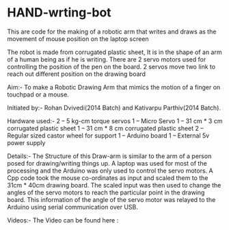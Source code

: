 # HAND-wrting-bot
This are code for the making of a robotic arm that writes and draws as the movement of mouse position on the laptop screen

The robot is made from corrugated plastic sheet, It is in the shape of an arm of a human being as if he is writing.
There are 2 servo motors used for controlling the position of the pen on the board.
2 servos move two link to reach out different position on the drawing board

Aim:- To make a Robotic Drawing Arm that mimics the motion of a finger on touchpad or a mouse.

Initiated by:- Rohan Dvivedi(2014 Batch) and Kativarpu Parthiv(2014 Batch).

Hardware used:-
2 – 5 kg-cm torque servos
1 – Micro Servo
1 – 31 cm * 3 cm corrugated plastic sheet
1 – 31 cm * 8 cm corrugated plastic sheet
2 – Regular sized castor wheel for support
1 – Arduino board
1 – External 5v power supply

Details:- The Structure of this Draw-arm is similar to the arm of a person posed for drawing/writing things up. A laptop was used for most of the processing and the Arduino was only used to control the servo motors. A Cpp code took the mouse co-ordinates as input and scaled them to the 31cm * 40cm drawing board. The scaled input was then used to change the angles of the servo motors to reach the particular point in the drawing board. This information of the angle of the servo motor was relayed to the Arduino using serial communication over USB.

Videos:- The Video can be found here :
